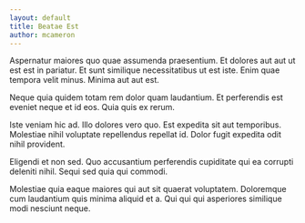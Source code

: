 ```yaml
---
layout: default
title: Beatae Est
author: mcameron
---
```


Aspernatur maiores quo quae assumenda praesentium. Et dolores aut aut ut est est in pariatur. Et sunt similique necessitatibus ut est iste. Enim quae tempora velit minus. Minima aut aut est.

Neque quia quidem totam rem dolor quam laudantium. Et perferendis est eveniet neque et id eos. Quia quis ex rerum.

Iste veniam hic ad. Illo dolores vero quo. Est expedita sit aut temporibus. Molestiae nihil voluptate repellendus repellat id. Dolor fugit expedita odit nihil provident.

Eligendi et non sed. Quo accusantium perferendis cupiditate qui ea corrupti deleniti nihil. Sequi sed quia qui commodi.

Molestiae quia eaque maiores qui aut sit quaerat voluptatem. Doloremque cum laudantium quis minima aliquid et a. Qui qui qui asperiores similique modi nesciunt neque.
